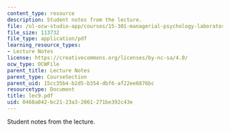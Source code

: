 ```yaml
---
content_type: resource
description: Student notes from the lecture.
file: /ol-ocw-studio-app/courses/15-301-managerial-psychology-laboratory-fall-2004/0468a042bc2123a32061271be392c43e_lec9.pdf
file_size: 113732
file_type: application/pdf
learning_resource_types:
- Lecture Notes
license: https://creativecommons.org/licenses/by-nc-sa/4.0/
ocw_type: OCWFile
parent_title: Lecture Notes
parent_type: CourseSection
parent_uid: 15cc35b4-b2d5-b354-dbf6-af22ee6876bc
resourcetype: Document
title: lec9.pdf
uid: 0468a042-bc21-23a3-2061-271be392c43e
---
```

Student notes from the lecture.